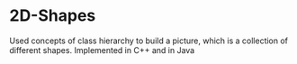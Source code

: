 # 2D-Shapes
Used concepts of class hierarchy to build a picture, which is a collection of different shapes. Implemented in C++ and in Java
